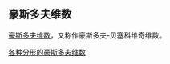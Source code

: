 ## 豪斯多夫维数

[豪斯多夫维数][1]，又称作豪斯多夫-贝塞科维奇维数。

[各种分形的豪斯多夫维数](https://www.wikiwand.com/en/List_of_fractals_by_Hausdorff_dimension)

[1]: https://www.wikiwand.com/zh-cn/%E8%B1%AA%E6%96%AF%E5%A4%9A%E5%A4%AB%E7%BB%B4%E6%95%B0
